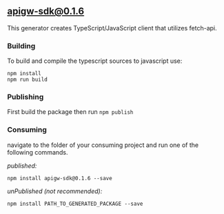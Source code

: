 ## apigw-sdk@0.1.6

This generator creates TypeScript/JavaScript client that utilizes fetch-api.

### Building

To build and compile the typescript sources to javascript use:
```
npm install
npm run build
```

### Publishing

First build the package then run ```npm publish```

### Consuming

navigate to the folder of your consuming project and run one of the following commands.

_published:_

```
npm install apigw-sdk@0.1.6 --save
```

_unPublished (not recommended):_

```
npm install PATH_TO_GENERATED_PACKAGE --save
